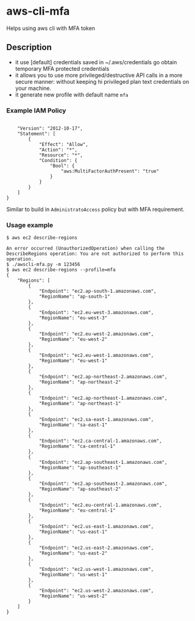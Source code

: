 # aws-cli-mfa
Helps using aws cli with MFA token

## Description
- it use [default] credentials saved in ~/.aws/credentials go obtain temporary MFA protected credentials
- it allows you to use more privileged/destructive API calls in a more secure manner: without keeping hi privileged plan text credentials on your machine. 
- it generate new profile with default name `mfa`

### Example IAM Policy
```{

    "Version": "2012-10-17",
    "Statement": [
        {
            "Effect": "Allow",
            "Action": "*",
            "Resource": "*",
            "Condition": {
                "Bool": {
                    "aws:MultiFactorAuthPresent": "true"
                }
            }
        }
    ]
}
``` 

Similar to build in `AdministratoAccess` policy but with MFA requirement. 

### Usage example
```
$ aws ec2 describe-regions

An error occurred (UnauthorizedOperation) when calling the DescribeRegions operation: You are not authorized to perform this operation.
$ ./awscli-mfa.py -m 123456
$ aws ec2 describe-regions --profile=mfa
{
    "Regions": [
        {
            "Endpoint": "ec2.ap-south-1.amazonaws.com",
            "RegionName": "ap-south-1"
        },
        {
            "Endpoint": "ec2.eu-west-3.amazonaws.com",
            "RegionName": "eu-west-3"
        },
        {
            "Endpoint": "ec2.eu-west-2.amazonaws.com",
            "RegionName": "eu-west-2"
        },
        {
            "Endpoint": "ec2.eu-west-1.amazonaws.com",
            "RegionName": "eu-west-1"
        },
        {
            "Endpoint": "ec2.ap-northeast-2.amazonaws.com",
            "RegionName": "ap-northeast-2"
        },
        {
            "Endpoint": "ec2.ap-northeast-1.amazonaws.com",
            "RegionName": "ap-northeast-1"
        },
        {
            "Endpoint": "ec2.sa-east-1.amazonaws.com",
            "RegionName": "sa-east-1"
        },
        {
            "Endpoint": "ec2.ca-central-1.amazonaws.com",
            "RegionName": "ca-central-1"
        },
        {
            "Endpoint": "ec2.ap-southeast-1.amazonaws.com",
            "RegionName": "ap-southeast-1"
        },
        {
            "Endpoint": "ec2.ap-southeast-2.amazonaws.com",
            "RegionName": "ap-southeast-2"
        },
        {
            "Endpoint": "ec2.eu-central-1.amazonaws.com",
            "RegionName": "eu-central-1"
        },
        {
            "Endpoint": "ec2.us-east-1.amazonaws.com",
            "RegionName": "us-east-1"
        },
        {
            "Endpoint": "ec2.us-east-2.amazonaws.com",
            "RegionName": "us-east-2"
        },
        {
            "Endpoint": "ec2.us-west-1.amazonaws.com",
            "RegionName": "us-west-1"
        },
        {
            "Endpoint": "ec2.us-west-2.amazonaws.com",
            "RegionName": "us-west-2"
        }
    ]
}
```

